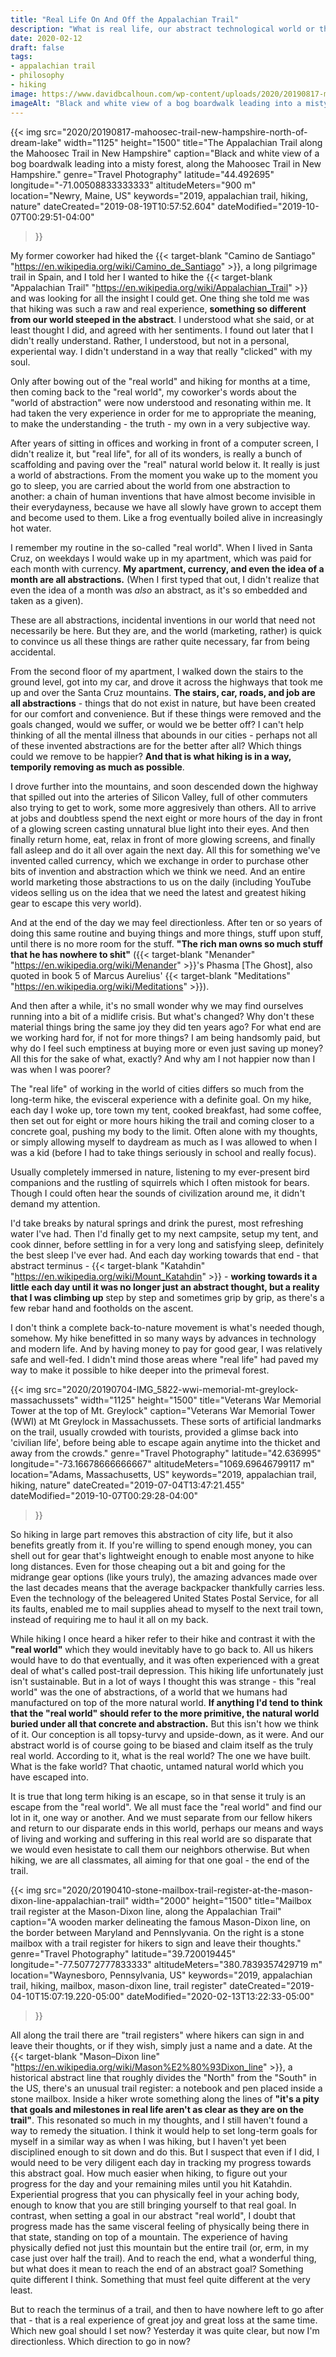 ```yaml
---
title: "Real Life On And Off the Appalachian Trail"
description: "What is real life, our abstract technological world or the primitive natural world which came before it?"
date: 2020-02-12
draft: false
tags:
- appalachian trail
- philosophy
- hiking
image: https://www.davidbcalhoun.com/wp-content/uploads/2020/20190817-mahoosec-trail-new-hampshire-north-of-dream-lake.jpg
imageAlt: "Black and white view of a bog boardwalk leading into a misty forest, along the Mahoosec Trail in New Hampshire."
---
```


{{< img
    src="2020/20190817-mahoosec-trail-new-hampshire-north-of-dream-lake"
    width="1125"
    height="1500"
    title="The Appalachian Trail along the Mahoosec Trail in New Hampshire"
    caption="Black and white view of a bog boardwalk leading into a misty forest, along the Mahoosec Trail in New Hampshire."
    genre="Travel Photography"
    latitude="44.492695"
    longitude="-71.00508833333333"
    altitudeMeters="900 m"
    location="Newry, Maine, US"
    keywords="2019, appalachian trail, hiking, nature"
    dateCreated="2019-08-19T10:57:52.604"
    dateModified="2019-10-07T00:29:51-04:00"
>}}

My former coworker had hiked the {{< target-blank "Camino de Santiago" "https://en.wikipedia.org/wiki/Camino_de_Santiago" >}}, a long pilgrimage trail in Spain, and I told her I wanted to hike the {{< target-blank "Appalachian Trail" "https://en.wikipedia.org/wiki/Appalachian_Trail" >}} and was looking for all the insight I could get. One thing she told me was that hiking was such a raw and real experience, **something so different from our world steeped in the abstract**. I understood what she said, or at least thought I did, and agreed with her sentiments. I found out later that I didn't really understand.  Rather, I understood, but not in a personal, experiental way. I didn't understand in a way that really "clicked" with my soul.

Only after bowing out of the "real world" and hiking for months at a time, then coming back to the "real world", my coworker's words about the "world of abstraction" were now understood and resonating within me. It had taken the very experience in order for me to appropriate the meaning, to make the understanding - the truth - my own in a very subjective way.

After years of sitting in offices and working in front of a computer screen, I didn't realize it, but "real life", for all of its wonders, is really a bunch of scaffolding and paving over the "real" natural world below it. It really is just a world of abstractions. From the moment you wake up to the moment you go to sleep, you are carried about the world from one abstraction to another: a chain of human inventions that have almost become invisible in their everydayness, because we have all slowly have grown to accept them and become used to them. Like a frog eventually boiled alive in increasingly hot water.

I remember my routine in the so-called "real world". When I lived in Santa Cruz, on weekdays I would wake up in my apartment, which was paid for each month with currency. **My apartment, currency, and even the idea of a month are all abstractions.** (When I first typed that out, I didn't realize that even the idea of a month was *also* an abstract, as it's so embedded and taken as a given).

These are all abstractions, incidental inventions in our world that need not necessarily be here.  But they are, and the world (marketing, rather) is quick to convince us all these things are rather quite necessary, far from being accidental.

From the second floor of my apartment, I walked down the stairs to the ground level, got into my car, and drove it across the highways that took me up and over the Santa Cruz mountains. **The stairs, car, roads, and job are all abstractions** - things that do not exist in nature, but have been created for our comfort and convenience. But if these things were removed and the goals changed, would we suffer, or would we be better off? I can't help thinking of all the mental illness that abounds in our cities - perhaps not all of these invented abstractions are for the better after all?  Which things could we remove to be happier?  **And that is what hiking is in a way, temporily removing as much as possible**.

I drove further into the mountains, and soon descended down the highway that spilled out into the arteries of Silicon Valley, full of other commuters also trying to get to work, some more aggresively than others. All to arrive at jobs and doubtless spend the next eight or more hours of the day in front of a glowing screen casting unnatural blue light into their eyes. And then finally return home, eat, relax in front of more glowing screens, and finally fall asleep and do it all over again the next day. All this for something we've invented called currency, which we exchange in order to purchase other bits of invention and abstraction which we think we need. And an entire world marketing those abstractions to us on the daily (including YouTube videos selling us on the idea that we need the latest and greatest hiking gear to escape this very world).

And at the end of the day we may feel directionless. After ten or so years of doing this same routine and buying things and more things, stuff upon stuff, until there is no more room for the stuff. **"The rich man owns so much stuff that he has nowhere to shit"** ({{< target-blank "Menander" "https://en.wikipedia.org/wiki/Menander" >}}'s Phasma [The Ghost], also quoted in book 5 of Marcus Aurelius' {{< target-blank "Meditations" "https://en.wikipedia.org/wiki/Meditations" >}}).

And then after a while, it's no small wonder why we may find ourselves running into a bit of a midlife crisis. But what's changed? Why don't these material things bring the same joy they did ten years ago? For what end are we working hard for, if not for more things? I am being handsomly paid, but why do I feel such emptiness at buying more or even just saving up money? All this for the sake of what, exactly? And why am I not happier now than I was when I was poorer?

The "real life" of working in the world of cities differs so much from the long-term hike, the evisceral experience with a definite goal. On my hike, each day I woke up, tore town my tent, cooked breakfast, had some coffee, then set out for eight or more hours hiking the trail and coming closer to a concrete goal, pushing my body to the limit. Often alone with my thoughts, or simply allowing myself to daydream as much as I was allowed to when I was a kid (before I had to take things seriously in school and really focus).

Usually completely immersed in nature, listening to my ever-present bird companions and the rustling of squirrels which I often mistook for bears. Though I could often hear the sounds of civilization around me, it didn't demand my attention.

I'd take breaks by natural springs and drink the purest, most refreshing water I've had. Then I'd finally get to my next campsite, setup my tent, and cook dinner, before settling in for a very long and satisfying sleep, definitely the best sleep I've ever had. And each day working towards that end - that abstract terminus - {{< target-blank "Katahdin" "https://en.wikipedia.org/wiki/Mount_Katahdin" >}} - **working towards it a little each day until it was no longer just an abstract thought, but a reality that I was climbing up** step by step and sometimes grip by grip, as there's a few rebar hand and footholds on the ascent.

I don't think a complete back-to-nature movement is what's needed though, somehow. My hike benefitted in so many ways by advances in technology and modern life. And by having money to pay for good gear, I was relatively safe and well-fed. I didn't mind those areas where "real life" had paved my way to make it possible to hike deeper into the primeval forest.

{{< img
    src="2020/20190704-IMG_5822-wwi-memorial-mt-greylock-massachussets"
    width="1125"
    height="1500"
    title="Veterans War Memorial Tower at the top of Mt. Greylock"
    caption="Veterans War Memorial Tower (WWI) at Mt Greylock in Massachussets.  These sorts of artificial landmarks on the trail, usually crowded with tourists, provided a glimse back into 'civilian life', before being able to escape again anytime into the thicket and away from the crowds."
    genre="Travel Photography"
    latitude="42.636995"
    longitude="-73.16678666666667"
    altitudeMeters="1069.69646799117 m"
    location="Adams, Massachusetts, US"
    keywords="2019, appalachian trail, hiking, nature"
    dateCreated="2019-07-04T13:47:21.455"
    dateModified="2019-10-07T00:29:28-04:00"
>}}

So hiking in large part removes this abstraction of city life, but it also benefits greatly from it. If you're willing to spend enough money, you can shell out for gear that's lightweight enough to enable most anyone to hike long distances. Even for those cheaping out a bit and going for the midrange gear options (like yours truly), the amazing advances made over the last decades means that the average backpacker thankfully carries less. Even the technology of the beleagered United States Postal Service, for all its faults, enabled me to mail supplies ahead to myself to the next trail town, instead of requiring me to haul it all on my back.

While hiking I once heard a hiker refer to their hike and contrast it with the **"real world"** which they would inevitably have to go back to. All us hikers would have to do that eventually, and it was often experienced with a great deal of what's called post-trail depression. This hiking life unfortunately just isn't sustainable. But in a lot of ways I thought this was strange - this "real world" was the one of abstractions, of a world that we humans had manufactured on top of the more natural world. **If anything I'd tend to think that the "real world" should refer to the more primitive, the natural world buried under all that concrete and abstraction.** But this isn't how we think of it.  Our conception is all topsy-turvy and upside-down, as it were.  And our abstract world is of course going to be biased and claim itself as the truly real world. According to it, what is the real world?  The one we have built.  What is the fake world?  That chaotic, untamed natural world which you have escaped into.

It is true that long term hiking is an escape, so in that sense it truly is an escape from the "real world". We all must face the "real world" and find our lot in it, one way or another. And we must separate from our fellow hikers and return to our disparate ends in this world, perhaps our means and ways of living and working and suffering in this real world are so disparate that we would even hesistate to call them our neighbors otherwise. But when hiking, we are all classmates, all aiming for that one goal - the end of the trail.

{{< img
    src="2020/20190410-stone-mailbox-trail-register-at-the-mason-dixon-line-appalachian-trail"
    width="2000"
    height="1500"
    title="Mailbox trail register at the Mason-Dixon line, along the Appalachian Trail"
    caption="A wooden marker delineating the famous Mason-Dixon line, on the border between Maryland and Pennslyvania.  On the right is a stone mailbox with a trail register for hikers to sign and leave their thoughts."
    genre="Travel Photography"
    latitude="39.720019445"
    longitude="-77.50772777833333"
    altitudeMeters="380.7839357429719 m"
    location="Waynesboro, Pennsylvania, US"
    keywords="2019, appalachian trail, hiking, mailbox, mason-dixon line, trail register"
    dateCreated="2019-04-10T15:07:19.220-05:00"
    dateModified="2020-02-13T13:22:33-05:00"
>}}

All along the trail there are "trail registers" where hikers can sign in and leave their thoughts, or if they wish, simply just a name and a date. At the {{< target-blank "Mason–Dixon line" "https://en.wikipedia.org/wiki/Mason%E2%80%93Dixon_line" >}}, a historical abstract line that roughly divides the "North" from the "South" in the US, there's an unusual trail register: a notebook and pen placed inside a stone mailbox.  Inside a hiker wrote something along the lines of **"it's a pity that goals and milestones in real life aren't as clear as they are on the trail"**. This resonated so much in my thoughts, and I still haven't found a way to remedy the situation. I think it would help to set long-term goals for myself in a similar way as when I was hiking, but I haven't yet been disciplined enough to sit down and do this. But I suspect that even if I did, I would need to be very diligent each day in tracking my progress towards this abstract goal. How much easier when hiking, to figure out your progress for the day and your remaining miles until you hit Katahdin. Experiential progress that you can physically feel in your aching body, enough to know that you are still bringing yourself to that real goal. In contrast, when setting a goal in our abstract "real world", I doubt that progress made has the same visceral feeling of physically being there in that state, standing on top of a mountain.  The experience of having physically defied not just this mountain but the entire trail (or, erm, in my case just over half the trail). And to reach the end, what a wonderful thing, but what does it mean to reach the end of an abstract goal?  Something quite different I think.  Something that must feel quite different at the very least.

But to reach the terminus of a trail, and then to have nowhere left to go after that - that is a real experience of great joy and great loss at the same time. Which new goal should I set now?  Yesterday it was quite clear, but now I'm directionless.  Which direction to go in now?



























































